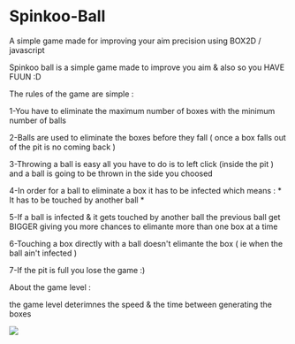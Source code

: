 # Spinkoo-Ball
A simple game made for improving your aim precision using BOX2D / javascript 


Spinkoo ball is a simple game made to improve you aim & also so you HAVE FUUN :D 

The rules of the game are simple : 

1-You have to eliminate the maximum number of boxes with the minimum number of balls

2-Balls are used to eliminate the boxes before they fall ( once a box falls out of the pit is no coming back )

3-Throwing a ball is easy all you have to do is to left click (inside the pit ) and a ball is going to be thrown in the side you choosed 

4-In order for a ball to eliminate a box it has to be infected which means : * It has to be touched by another ball *

5-If a ball is infected & it gets touched by another ball the previous ball get BIGGER giving you more chances to elimante more than one box at a time 

6-Touching a box directly with a ball doesn't elimante the box ( ie when the ball ain't infected )

7-If the pit is full you lose the game :) 


About the game level : 

the game level deterimnes the speed & the time between generating the boxes 


![](https://github.com/Spinkoo/Spinkoo-Ball/game_play.gif)
                                                                          
